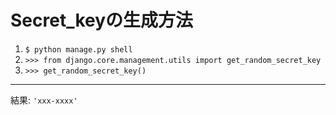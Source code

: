 # Secret_keyの生成方法

1. ```$ python manage.py shell```
2. ```>>> from django.core.management.utils import get_random_secret_key```
3. ```>>> get_random_secret_key()```
---
結果: ```'xxx-xxxx'```